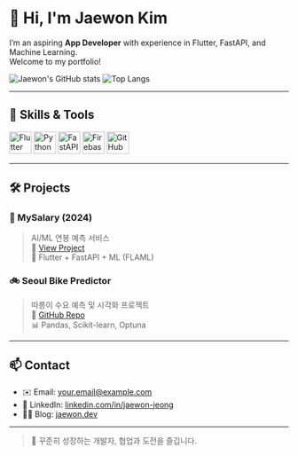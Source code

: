 # 👋 Hi, I'm Jaewon Kim

I’m an aspiring **App Developer** with experience in Flutter, FastAPI, and Machine Learning.  
Welcome to my portfolio!

![Jaewon's GitHub stats](https://github-readme-stats.vercel.app/api?username=yourusername&show_icons=true&theme=tokyonight)
![Top Langs](https://github-readme-stats.vercel.app/api/top-langs/?username=yourusername&layout=compact&theme=tokyonight)

---

## 🚀 Skills & Tools

<p align="left">
  <img src="https://cdn.jsdelivr.net/gh/devicons/devicon/icons/flutter/flutter-original.svg" width="40" height="40" alt="Flutter"/>
  <img src="https://cdn.jsdelivr.net/gh/devicons/devicon/icons/python/python-original.svg" width="40" height="40" alt="Python"/>
  <img src="https://cdn.jsdelivr.net/gh/devicons/devicon/icons/fastapi/fastapi-original.svg" width="40" height="40" alt="FastAPI"/>
  <img src="https://cdn.jsdelivr.net/gh/devicons/devicon/icons/firebase/firebase-plain.svg" width="40" height="40" alt="Firebase"/>
  <img src="https://cdn.jsdelivr.net/gh/devicons/devicon/icons/github/github-original.svg" width="40" height="40" alt="GitHub"/>
</p>

---

## 🛠️ Projects

### 📱 MySalary (2024)
> AI/ML 연봉 예측 서비스  
🔗 [View Project](https://github.com/yourusername/mysalary)  
🔧 Flutter + FastAPI + ML (FLAML)

### 🚲 Seoul Bike Predictor
> 따릉이 수요 예측 및 시각화 프로젝트  
🔗 [GitHub Repo](https://github.com/yourusername/bike-predictor)  
📊 Pandas, Scikit-learn, Optuna

---

## 📫 Contact

- ✉️ Email: your.email@example.com  
- 💼 LinkedIn: [linkedin.com/in/jaewon-jeong](https://linkedin.com/in/jaewon-jeong)  
- 🧑‍💻 Blog: [jaewon.dev](https://yourblog.com)

---

> 📌 꾸준히 성장하는 개발자, 협업과 도전을 즐깁니다.
